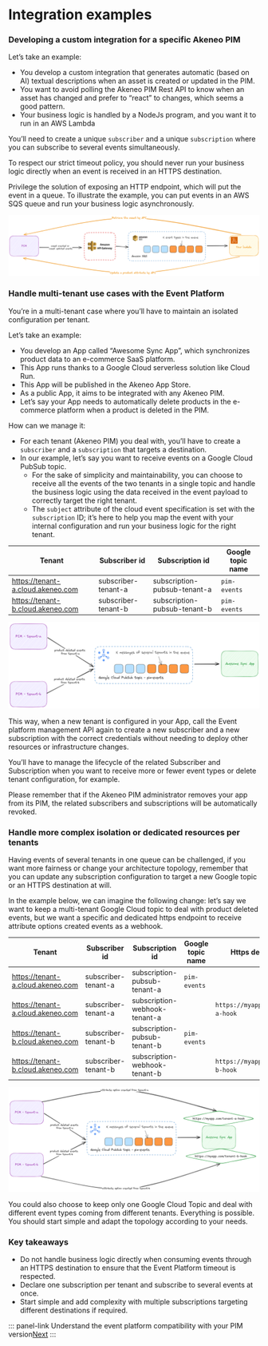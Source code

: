 # Integration examples

### Developing a custom integration for a specific Akeneo PIM

Let’s take an example:

- You develop a custom integration that generates automatic (based on AI) textual descriptions when an asset is created or updated in the PIM.
- You want to avoid polling the Akeneo PIM Rest API to know when an asset has changed and prefer to “react” to changes, which seems a good pattern.
- Your business logic is handled by a NodeJs program, and you want it to run in an AWS Lambda

You’ll need to create a unique `subscriber` and a unique `subscription` where you can subscribe to several events simultaneously.

To respect our strict timeout policy, you should never run your business logic directly when an event is received in an HTTPS destination.

Privilege the solution of exposing an HTTP endpoint, which will put the event in a queue. To illustrate the example, you can put events in an AWS SQS queue and run your business logic asynchronously.

![custom-integration-with-aws.png](../img/aep/custom-integration-with-aws.png)

### Handle multi-tenant use cases with the Event Platform

You’re in a multi-tenant case where you’ll have to maintain an isolated configuration per tenant.

Let’s take an example:

- You develop an App called “Awesome Sync App”, which synchronizes product data to an e-commerce SaaS platform.
- This App runs thanks to a Google Cloud serverless solution like Cloud Run.
- This App will be published in the Akeneo App Store.
- As a public App, it aims to be integrated with any Akeneo PIM.
- Let’s say your App needs to automatically delete products in the e-commerce platform when a product is deleted in the PIM.

How can we manage it:

- For each tenant (Akeneo PIM) you deal with, you’ll have to create a `subscriber` and a `subscription` that targets a destination.
- In our example, let’s say you want to receive events on a Google Cloud PubSub topic.
    - For the sake of simplicity and maintainability, you can choose to receive all the events of the two tenants in a single topic and handle the business logic using the data received in the event payload to correctly target the right tenant.
    - The `subject` attribute of the cloud event specification is set with the `subscription` ID; it’s here to help you map the event with your internal configuration and run your business logic for the right tenant.

| Tenant | Subscriber id | Subscription id | Google topic name |
| --- | --- | --- | --- |
| https://tenant-a.cloud.akeneo.com | subscriber-tenant-a | subscription-pubsub-tenant-a | `pim-events` |
| https://tenant-b.cloud.akeneo.com | subscriber-tenant-b | subscription-pubsub-tenant-b | `pim-events` |

![multitenant-use-case.png](../img/aep/multitenant-use-case.png)

This way, when a new tenant is configured in your App, call the Event platform management API again to create a new subscriber and a new subscription with the correct credentials without needing to deploy other resources or infrastructure changes.

You’ll have to manage the lifecycle of the related Subscriber and Subscription when you want to receive more or fewer event types or delete tenant configuration, for example.

Please remember that if the Akeneo PIM administrator removes your app from its PIM, the related subscribers and subscriptions will be automatically revoked.

### Handle more complex isolation or dedicated resources per tenants

Having events of several tenants in one queue can be challenged, if you want more fairness or change your architecture topology, remember that you can update any subscription configuration to target a new Google topic or an HTTPS destination at will.

In the example below, we can imagine the following change: let’s say we want to keep a multi-tenant Google Cloud topic to deal with product deleted events, but we want a specific and dedicated https endpoint to receive attribute options created events as a webhook.

| Tenant | Subscriber id | Subscription id | Google topic name | Https destination |
| --- | --- | --- | --- | --- |
| https://tenant-a.cloud.akeneo.com | subscriber-tenant-a | subscription-pubsub-tenant-a | `pim-events` |  |
| https://tenant-a.cloud.akeneo.com | subscriber-tenant-a | subscription-webhook-tenant-a |  | `https://myapp.com/tenant-a-hook` |
| https://tenant-b.cloud.akeneo.com | subscriber-tenant-b | subscription-pubsub-tenant-b | `pim-events` |  |
| https://tenant-b.cloud.akeneo.com | subscriber-tenant-b | subscription-webhook-tenant-b |  | `https://myapp.com/tenant-b-hook` |

![more-complex-use-case.png](../img/aep/more-complex-use-case.png)

You could also choose to keep only one Google Cloud Topic and deal with different event types coming from different tenants. Everything is possible. You should start simple and adapt the topology according to your needs.

### Key takeaways

- Do not handle business logic directly when consuming events through an HTTPS destination to ensure that the Event Platform timeout is respected.
- Declare one subscription per tenant and subscribe to several events at once.
- Start simple and add complexity with multiple subscriptions targeting different destinations if required.

::: panel-link Understand the event platform compatibility with your PIM version[Next](/akeneo-event-platform/compatibility.html)
:::